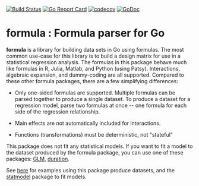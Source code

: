 [![Build Status](https://travis-ci.com/kshedden/formula.svg?branch=master)](https://travis-ci.com/kshedden/formula)
[![Go Report Card](https://goreportcard.com/badge/github.com/kshedden/formula)](https://goreportcard.com/report/github.com/kshedden/formula)
[![codecov](https://codecov.io/gh/kshedden/formula/branch/master/graph/badge.svg)](https://codecov.io/gh/kshedden/formula)
[![GoDoc](https://godoc.org/github.com/kshedden/formula?status.png)](https://godoc.org/github.com/kshedden/formula)

formula : Formula parser for Go
===============================

__formula__ is a library for building data sets in Go using formulas.  The most
common use-case for this library is to build a design matrix for use in
a statistical regression analysis.
The formulas in this package behave much like formulas in R, Julia, Matlab, and Python (using Patsy).
Interactions, algebraic expansion, and dummy-coding are all supported.  Compared
to these other formula packages, there are a few simplifying differences:

* Only one-sided formulas are supported.  Multiple formulas can be parsed
together to produce a single dataset.  To produce a dataset for a regression
model, parse two formulas at once -- one formula for each side of the regression
relationship.

* Main effects are not automatically included for interactions.

* Functions (transformations) must be deterministic, not "stateful"

This package does not fit any statistical models.  If you want to fit a model
to the dataset produced by the formula package, you can use one of
these packages: [GLM](http://github.com/kshedden/statmodel/glm),
[duration](http://github.com/kshedden/statmodel/duration).

See [here](https://github.com/kshedden/statmodel/blob/master/glm/examples/nhanes/nhanes.go)
for examples using this package produce datasets, and the [statmodel](http://github.com/kshedden/statmodel)
package to fit models.
